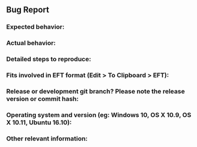 <!--

Submit a bug report bug report or feature request

Here you can inform pyfa developers of potential bugs or suggest features / improvements to the project. Please check
to make sure that the bug hasn't been reported or feature requested before submitting. If you have general questions
about the project and want to reach out to the developers personally, please check out out our [Slack]
(https://pyfainvite.azurewebsites.net/).

-->

## Bug Report


### Expected behavior:


### Actual behavior:


### Detailed steps to reproduce:


### Fits involved in EFT format (Edit > To Clipboard > EFT):


### Release or development git branch? Please note the release version or commit hash:


### Operating system and version (eg: Windows 10, OS X 10.9, OS X 10.11, Ubuntu 16.10):


### Other relevant information:

